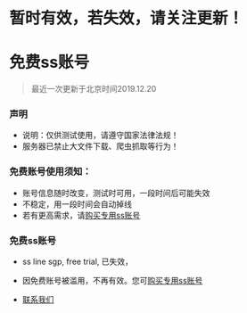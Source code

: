 # 暂时有效，若失效，请关注更新！

# 免费ss账号
> 最近一次更新于北京时间2019.12.20

### 声明
- 说明：仅供测试使用，请遵守国家法律法规！
- 服务器已禁止大文件下载、爬虫抓取等行为！


### 免费账号使用须知：
- 账号信息随时改变，测试时可用，一段时间后可能失效
- 不稳定，用一段时间会自动掉线
- 若有更高需求，请[购买专用ss账号](./倚天剑ss新网站.md)

### 免费ss账号
- ss line sgp, free trial, 已失效，
- 因免费账号被滥用，不再有效。您可[购买专用ss账号](./倚天剑ss新网站.md)

- [联系我们](./联系我们.md)
